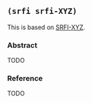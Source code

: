 
## `(srfi srfi-XYZ)`

This is based on [SRFI-XYZ](https://srfi.schemers.org/srfi-XYZ/).

### Abstract

TODO

### Reference

TODO
